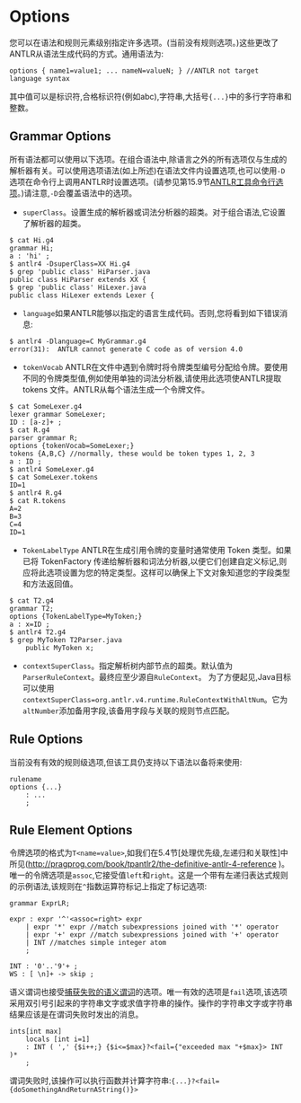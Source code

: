 # Options

您可以在语法和规则元素级别指定许多选项。(当前没有规则选项。)这些更改了ANTLR从语法生成代码的方式。通用语法为:

```
options { name1=value1; ... nameN=valueN; } //ANTLR not target language syntax
```

其中值可以是标识符,合格标识符(例如abc),字符串,大括号`{...}`中的多行字符串和整数。

## Grammar Options

所有语法都可以使用以下选项。在组合语法中,除语言之外的所有选项仅与生成的解析器有关。可以使用选项语法(如上所述)在语法文件内设置选项,也可以使用`-D`选项在命令行上调用ANTLR时设置选项。(请参见第15.9节[ANTLR工具命令行选项](tool-options.md)。)请注意,`-D`会覆盖语法中的选项。

* `superClass`。设置生成的解析器或词法分析器的超类。对于组合语法,它设置了解析器的超类。
```
$ cat Hi.g4
grammar Hi;
a : 'hi' ;
$ antlr4 -DsuperClass=XX Hi.g4
$ grep 'public class' HiParser.java
public class HiParser extends XX {
$ grep 'public class' HiLexer.java
public class HiLexer extends Lexer {
```
* `language`如果ANTLR能够以指定的语言生成代码。否则,您将看到如下错误消息:
```
$ antlr4 -Dlanguage=C MyGrammar.g4
error(31):  ANTLR cannot generate C code as of version 4.0
```
* `tokenVocab` ANTLR在文件中遇到令牌时将令牌类型编号分配给令牌。要使用不同的令牌类型值,例如使用单独的词法分析器,请使用此选项使ANTLR提取<fileextension> tokens </fileextension>文件。ANTLR从每个语法生成一个<fileextension>令牌</fileextension>文件。
```
$ cat SomeLexer.g4
lexer grammar SomeLexer;
ID : [a-z]+ ;
$ cat R.g4
parser grammar R;
options {tokenVocab=SomeLexer;}
tokens {A,B,C} //normally, these would be token types 1, 2, 3
a : ID ;
$ antlr4 SomeLexer.g4
$ cat SomeLexer.tokens 
ID=1
$ antlr4 R.g4
$ cat R.tokens
A=2
B=3
C=4
ID=1
```
* `TokenLabelType` ANTLR在生成引用令牌的变量时通常使用<class> Token </class>类型。如果已将<class> TokenFactory </class>传递给解析器和词法分析器,以便它们创建自定义标记,则应将此选项设置为您的特定类型。这样可以确保上下文对象知道您的字段类型和方法返回值。
```
$ cat T2.g4
grammar T2;
options {TokenLabelType=MyToken;}
a : x=ID ;
$ antlr4 T2.g4
$ grep MyToken T2Parser.java
    public MyToken x;
```
* `contextSuperClass`。指定解析树内部节点的超类。默认值为`ParserRuleContext`。最终应至少源自`RuleContext`。
为了方便起见,Java目标可以使用`contextSuperClass=org.antlr.v4.runtime.RuleContextWithAltNum`。它为`altNumber`添加备用字段,该备用字段与关联的规则节点匹配。

## Rule Options

当前没有有效的规则级选项,但该工具仍支持以下语法以备将来使用:

```
rulename
options {...}
 	: ...
 	;
```

## Rule Element Options

令牌选项的格式为`T<name=value>`,如我们在5.4节[处理优先级,左递归和关联性]中所见(http://pragprog.com/book/tpantlr2/the-definitive-antlr-4-reference )。唯一的令牌选项是`assoc`,它接受值`left`和`right`。这是一个带有左递归表达式规则的示例语法,该规则在`^`指数运算符标记上指定了标记选项:

```
grammar ExprLR;
 	 
expr : expr '^'<assoc=right> expr
 	| expr '*' expr //match subexpressions joined with '*' operator
 	| expr '+' expr //match subexpressions joined with '+' operator
 	| INT //matches simple integer atom
 	;
 	 
INT : '0'..'9'+ ;
WS : [ \n]+ -> skip ;
```

语义谓词也接受[捕获失败的语义谓词](http://pragprog.com/book/tpantlr2/the-definitive-antlr-4-reference)的选项。唯一有效的选项是`fail`选项,该选项采用双引号引起来的字符串文字或求值字符串的操作。操作的字符串文字或字符串结果应该是在谓词失败时发出的消息。

```
ints[int max]
 	locals [int i=1]
 	: INT ( ',' {$i++;} {$i<=$max}?<fail={"exceeded max "+$max}> INT )*
 	;
```

谓词失败时,该操作可以执行函数并计算字符串:`{...}?<fail={doSomethingAndReturnAString()}>`
